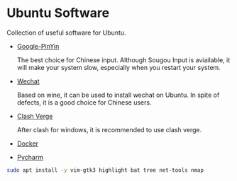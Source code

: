 # Ubuntu Software

Collection of useful software for Ubuntu.

- [Google-PinYin](./google_input_install.md)

    The best choice for Chinese input. Although Sougou Input is aviailable, it will make your system slow, especially when you restart your system.

- [Wechat](./wechat_install.md)

    Based on wine, it can be used to install wechat on Ubuntu. In spite of defects, it is a good choice for Chinese users.

- [Clash Verge](./clash_verge_install.md)

    After clash for windows, it is recommended to use clash verge.

- [Docker](./docker_install.md)

- [Pycharm](./pycharm_install.md)

```bash
sudo apt install -y vim-gtk3 highlight bat tree net-tools nmap
```
